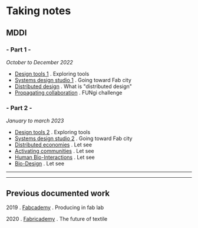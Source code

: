 # Taking notes

## MDDI
### - Part 1 -
*October to December 2022*
- [Design tools 1](DesignTools.md) . Exploring tools
- [Systems design studio 1](SysStudio.md) . Going toward Fab city
- [Distributed design]() . What is "distributed design"
- [Propagating collaboration]() . FUNgi challenge 

### - Part 2 -
*January to march 2023*
- [Design tools 2]() . Exploring tools
- [Systems design studio 2]() . Going toward Fab city
- [Distributed economies]() . Let see
- [Activating communities]() . Let see
- [Human Bio-Interactions]() . Let see
- [Bio-Design]() . Let see
<hr>
<hr>

## Previous documented work
2019 . [Fabcademy](http://fabacademy.org/2019/labs/echofab/students/annie-ferlatte/) . Producing in fab lab

2020 . [Fabricademy](https://class.textile-academy.org/2021/annie.ferlatte/index.html) . The future of textile
